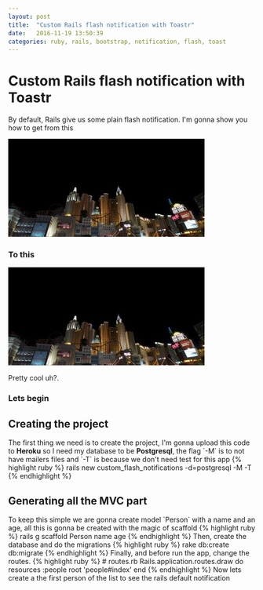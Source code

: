 ```yaml
---
layout: post
title:  "Custom Rails flash notification with Toastr"
date:   2016-11-19 13:50:39
categories: ruby, rails, bootstrap, notification, flash, toast
---
```

<h1>Custom Rails flash notification with Toastr</h1>

By default, Rails give us some plain flash notification. I'm gonna show you how to get from this

![my alternate text](/assets/test-page-image-1.jpg)

<h3>To this </h3>

![my alternate text](/assets/test-page-image-1.jpg)

Pretty cool uh?.
<h3>Lets begin</h3>

<h2>Creating the project</h2>
  The first thing we need is to create the project, I'm gonna upload this code to <strong>Heroku</strong> so I need
  my database to be <strong>Postgresql</strong>, the flag `-M` is to not have mailers files and `-T` is because we don't
  need test for this app
{% highlight ruby %}
rails new custom_flash_notifications -d=postgresql -M -T
{% endhighlight %}
<h2>Generating all the MVC part</h2>
  To keep this simple we are gonna create model `Person` with a name and an age, all this is gonna be
  created with the magic of scaffold
{% highlight ruby %}
rails g scaffold Person name age
{% endhighlight %}
Then, create the database and do the migrations
{% highlight ruby %}
rake db:create db:migrate
{% endhighlight %}
Finally, and before run the app, change the routes.
{% highlight ruby %}
# routes.rb
Rails.application.routes.draw do
  resources :people
  root 'people#index'
end
{% endhighlight %}
  Now lets create a the first person of the list to see the rails default notification
